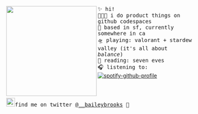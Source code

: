 <img align="left" width="240" src="https://i.postimg.cc/jSbsYbgK/octocat-1607474030530.png"> <samp> ✨ hi! <br>
  👩🏼‍💻 i do product things on github codespaces<br> 
  🌁 based in sf, currently somewhere in ca <br>
  🛸 playing: valorant + stardew valley (it's all about _balance_)<br>
  📖 reading: seven eves <br> 
  🎧 listening to: <br> </samp>
[![spotify-github-profile](https://spotify-github-profile.vercel.app/api/view?uid=22thftxib35zraloo4ct2unwa&cover_image=true&theme=natemoo-re)](https://github.com/kittinan/spotify-github-profile) <br>
<br><br><br>
<samp><img src="https://img.icons8.com/color/2x/twitter.png" width="23">find me on twitter [@__baileybrooks](https://www.twitter.com/__baileybrooks) 💭


